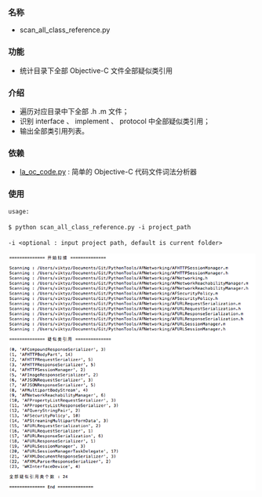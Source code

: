 ### 名称

* scan_all_class_reference.py

### 功能

* 统计目录下全部 Objective-C 文件全部疑似类引用

### 介绍

* 遍历对应目录中下全部 .h .m 文件；
* 识别 interface 、 implement 、 protocol 中全部疑似类引用；
* 输出全部类引用列表。

### 依赖

* [la_oc_code.py](https://github.com/viktyz/PythonTools/tree/master/la_oc_code) : 简单的 Objective-C 代码文件词法分析器

### 使用

```shell
usage:

$ python scan_all_class_reference.py -i project_path

-i <optional : input project path, default is current folder>
```

![scan_all_class_reference](Resource/scan_all_class_reference.png)